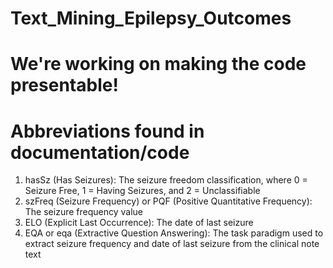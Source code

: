 # Text_Mining_Epilepsy_Outcomes

# We're working on making the code presentable!

# Abbreviations found in documentation/code

1. hasSz (Has Seizures): The seizure freedom classification, where 0 = Seizure Free, 1 = Having Seizures, and 2 = Unclassifiable
2. szFreq (Seizure Frequency) or PQF (Positive Quantitative Frequency): The seizure frequency value
3. ELO (Explicit Last Occurrence): The date of last seizure
4. EQA or eqa (Extractive Question Answering): The task paradigm used to extract seizure frequency and date of last seizure from the clinical note text

